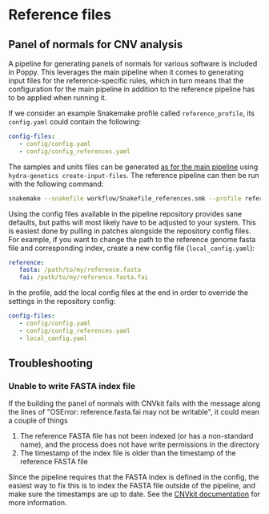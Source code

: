 # Reference files

## Panel of normals for CNV analysis

A pipeline for generating panels of normals for various software is included in Poppy. This leverages the main pipeline when it comes to generating input files for the reference-specific rules, which in turn means that the configuration for the main pipeline in addition to the reference pipeline has to be applied when running it.

If we consider an example Snakemake profile called `reference_profile`, its `config.yaml` could contain the following:

```yaml
config-files:
   - config/config.yaml
   - config/config_references.yaml
```

The samples and units files can be generated [as for the main pipeline]() using `hydra-genetics create-input-files`. The reference pipeline can then be run with the following command:

```bash
snakemake --snakefile workflow/Snakefile_references.smk --profile reference_profile
```

Using the config files available in the pipeline repository provides sane defaults, but paths will most likely have to be adjusted to your system. This is easiest done by pulling in patches alongside the repository config files. For example, if you want to change the path to the reference genome fasta file and corresponding index, create a new config file (`local_config.yaml`):

```yaml
reference:
   fasta: /path/to/my/reference.fasta
   fai: /path/to/my/reference.fasta.fai
```

In the profile, add the local config files at the end in order to override the settings in the repository config:

```yaml
config-files:
   - config/config.yaml
   - config/config_references.yaml
   - local_config.yaml
```

## Troubleshooting

### Unable to write FASTA index file

If the building the panel of normals with CNVkit fails with the message along the lines of "OSError: reference.fasta.fai may not be writable", it could mean a couple of things

1. The reference FASTA file has not been indexed (or has a non-standard name), and the process does not have write permissions in the directory
2. The timestamp of the index file is older than the timestamp of the reference FASTA file

Since the pipeline requires that the FASTA index is defined in the config, the easiest way to fix this is to index the FASTA file outside of the pipeline, and make sure the timestamps are up to date. See the [CNVkit documentation](https://cnvkit.readthedocs.io/en/stable/pipeline.html#how-it-works) for more information.
